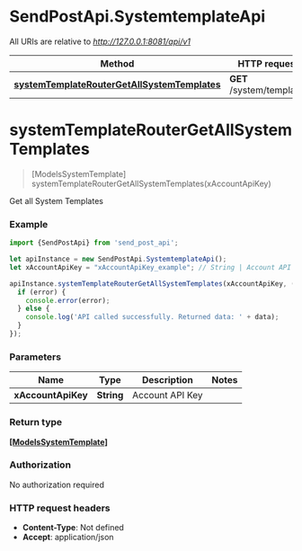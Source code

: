 # SendPostApi.SystemtemplateApi

All URIs are relative to *http://127.0.0.1:8081/api/v1*

Method | HTTP request | Description
------------- | ------------- | -------------
[**systemTemplateRouterGetAllSystemTemplates**](SystemtemplateApi.md#systemTemplateRouterGetAllSystemTemplates) | **GET** /system/template/ | 

<a name="systemTemplateRouterGetAllSystemTemplates"></a>
# **systemTemplateRouterGetAllSystemTemplates**
> [ModelsSystemTemplate] systemTemplateRouterGetAllSystemTemplates(xAccountApiKey)



Get all System Templates

### Example
```javascript
import {SendPostApi} from 'send_post_api';

let apiInstance = new SendPostApi.SystemtemplateApi();
let xAccountApiKey = "xAccountApiKey_example"; // String | Account API Key

apiInstance.systemTemplateRouterGetAllSystemTemplates(xAccountApiKey, (error, data, response) => {
  if (error) {
    console.error(error);
  } else {
    console.log('API called successfully. Returned data: ' + data);
  }
});
```

### Parameters

Name | Type | Description  | Notes
------------- | ------------- | ------------- | -------------
 **xAccountApiKey** | **String**| Account API Key | 

### Return type

[**[ModelsSystemTemplate]**](ModelsSystemTemplate.md)

### Authorization

No authorization required

### HTTP request headers

 - **Content-Type**: Not defined
 - **Accept**: application/json

